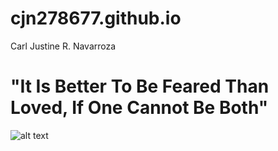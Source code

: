 # cjn278677.github.io
Carl Justine R. Navarroza
# "It Is Better To Be Feared Than Loved, If One Cannot Be Both"
![alt text](https://assets.theschooloflife.com/wp-content/uploads/2022/01/27015034/machiavelli.jpg)
